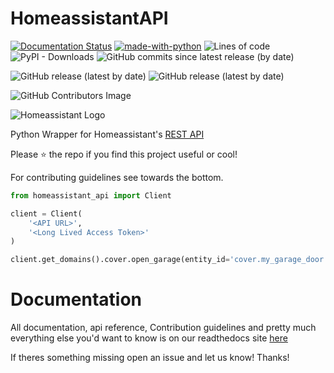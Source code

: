 # HomeassistantAPI
[![Documentation Status](https://readthedocs.org/projects/homeassistantapi/badge/?version=latest)](https://homeassistantapi.readthedocs.io/en/latest/?badge=latest)
[![made-with-python](https://img.shields.io/badge/Made%20with-Python-1f425f.svg)](https://www.python.org/)
![Lines of code](https://img.shields.io/tokei/lines/github/GrandMoff100/HomeassistantAPI)
![PyPI - Downloads](https://img.shields.io/pypi/dm/homeassistant_api)
![GitHub commits since latest release (by date)](https://img.shields.io/github/commits-since/GrandMoff100/HomeassistantAPI/latest)

![GitHub release (latest by date)](https://img.shields.io/github/v/release/GrandMoff100/HomeassistantAPI?style=for-the-badge)
![GitHub release (latest by date)](https://img.shields.io/github/downloads/GrandMoff100/HomeassistantAPI/latest/total?style=for-the-badge)

![GitHub Contributors Image](https://contrib.rocks/image?repo=GrandMoff100/HomeassistantAPI)

![Homeassistant Logo](/docs/images/homeassistant-logo.png)

Python Wrapper for Homeassistant's [REST API](https://developers.home-assistant.io/docs/api/rest/)


Please ⭐️ the repo if you find this project useful or cool!

For contributing guidelines see towards the bottom.

```py
from homeassistant_api import Client

client = Client(
    '<API URL>',
    '<Long Lived Access Token>'
)

client.get_domains().cover.open_garage(entity_id='cover.my_garage_door')
```

# Documentation
All documentation, api reference, Contribution guidelines and pretty much everything else you'd want to know is on our readthedocs site [here](https://homeassistantapi.rtfd.io)

If theres something missing open an issue and let us know! Thanks!